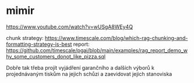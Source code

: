 # mimir

https://www.youtube.com/watch?v=wUSgA8WEy4Q


chunk strategy: https://www.timescale.com/blog/which-rag-chunking-and-formatting-strategy-is-best
report: https://github.com/timescale/pgai/blob/main/examples/rag_report_demo_why_some_customers_donot_like_pizza.sql


Dobře tak třeba projít vyjádření garančního a dalších výborů k projednávaným tiskům na jejich schůzi a zaevidovat jejich stanoviska